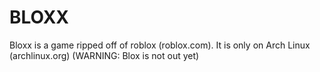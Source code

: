 # BLOXX
Bloxx is a game ripped off of roblox (roblox.com). It is only on Arch Linux (archlinux.org) (WARNING: Blox is not out yet)
